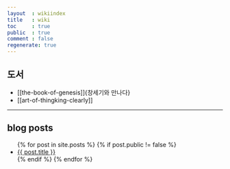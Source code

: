 ```yaml
---
layout  : wikiindex
title   : wiki
toc     : true
public  : true
comment : false
regenerate: true
---
```


## 도서

* [[the-book-of-genesis]]{창세기와 만나다}
* [[art-of-thingking-clearly]]
---

## blog posts
<div>
    <ul>
{% for post in site.posts %}
    {% if post.public != false %}
        <li>
            <a class="post-link" href="{{ post.url | prepend: site.baseurl }}">
                {{ post.title }}
            </a>
        </li>
    {% endif %}
{% endfor %}
    </ul>
</div>

